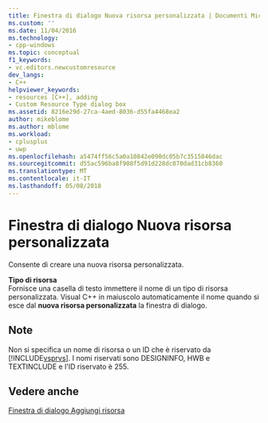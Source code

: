 ```yaml
---
title: Finestra di dialogo Nuova risorsa personalizzata | Documenti Microsoft
ms.custom: ''
ms.date: 11/04/2016
ms.technology:
- cpp-windows
ms.topic: conceptual
f1_keywords:
- vc.editors.newcustomresource
dev_langs:
- C++
helpviewer_keywords:
- resources [C++], adding
- Custom Resource Type dialog box
ms.assetid: 8216e29d-27ca-4aed-8036-d55fa4468ea2
author: mikeblome
ms.author: mblome
ms.workload:
- cplusplus
- uwp
ms.openlocfilehash: a5474ff56c5a0a10842e090dc05b7c3515046dac
ms.sourcegitcommit: d55ac596ba8f908f5d91d228dc070dad31cb8360
ms.translationtype: MT
ms.contentlocale: it-IT
ms.lasthandoff: 05/08/2018
---
```

# <a name="new-custom-resource-dialog-box"></a>Finestra di dialogo Nuova risorsa personalizzata
Consente di creare una nuova risorsa personalizzata.  
  
 **Tipo di risorsa**  
 Fornisce una casella di testo immettere il nome di un tipo di risorsa personalizzata. Visual C++ in maiuscolo automaticamente il nome quando si esce dal **nuova risorsa personalizzata** la finestra di dialogo.  
  
## <a name="remarks"></a>Note  
 Non si specifica un nome di risorsa o un ID che è riservato da [!INCLUDE[vsprvs](../assembler/masm/includes/vsprvs_md.md)]. I nomi riservati sono DESIGNINFO, HWB e TEXTINCLUDE e l'ID riservato è 255.  
  
## <a name="see-also"></a>Vedere anche  
 [Finestra di dialogo Aggiungi risorsa](../windows/add-resource-dialog-box.md)